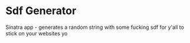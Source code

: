# Sdf Generator

Sinatra app - generates a random string with some fucking sdf for y'all to stick on your websites yo